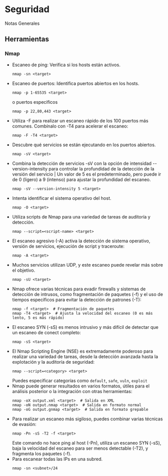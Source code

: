 # Seguridad
Notas Generales


## Herramientas

### Nmap

- Escaneo de ping: Verifica si los hosts están activos. 
  ```
  nmap -sn <target>
  ```
- Escaneo de puertos: Identifica puertos abiertos en los hosts.
  ```
  nmap -p 1-65535 <target>
  ```
  o puertos especificos
  ```
  nmap -p 22,80,443 <target>
  ```
- Utiliza -F para realizar un escaneo rápido de los 100 puertos más comunes. Combínalo con -T4 para acelerar el escaneo:
  ```
  nmap -F -T4 <target>
  ```
- Descubre qué servicios se están ejecutando en los puertos abiertos.
  ```
  nmap -sV <target>
  ```
- Combina la detección de servicios -sV con la opción de intensidad --version-intensity para controlar la profundidad de la detección de la versión del servicio | Un valor de 5 es el predeterminado, pero puede ir de 0 (ligero) a 9 (intenso) para ajustar la profundidad 
  del escaneo.
  ```
  nmap -sV --version-intensity 5 <target>
  ```
- Intenta identificar el sistema operativo del host.
  ```
  nmap -O <target>
  ```
- Utiliza scripts de Nmap para una variedad de tareas de auditoría y detección.
  ```
  nmap --script=<script-name> <target>
  ```
- El escaneo agresivo (-A) activa la detección de sistema operativo, versión de servicios, ejecución de script y traceroute:
  ```
  nmap -A <target>
  ```
- Muchos servicios utilizan UDP, y este escaneo puede revelar más sobre el objetivo.
  ```
  nmap -sU <target>
  ```
- Nmap ofrece varias técnicas para evadir firewalls y sistemas de detección de intrusos, como fragmentación de paquetes (-f) y el uso de tiempos específicos para evitar la detección de patrones (-T):
  ```
  nmap -f <target>  # Fragmentación de paquetes
  nmap -T4 <target>  # Ajusta la velocidad del escaneo (0 es más lento, 5 es más rápido)
  ```
- El escaneo SYN (-sS) es menos intrusivo y más difícil de detectar que un escaneo de conect completo:
  ```
  nmap -sS <target>
  ```
- El Nmap Scripting Engine (NSE) es extremadamente poderoso para realizar una variedad de tareas, desde la detección avanzada hasta la explotación y la auditoría de seguridad:
  ```
  nmap --script=<category> <target>
  ```
  Puedes especificar categorías como ```default```, ```safe```, ```vuln```, ```exploit```
- Nmap puede generar resultados en varios formatos, útiles para el análisis posterior o la integración con otras herramientas:
  ```
  nmap -oX output.xml <target>  # Salida en XML
  nmap -oN output.nmap <target>  # Salida en formato normal
  nmap -oG output.gnmap <target>  # Salida en formato grepable
  ```
- Para realizar un escaneo más sigiloso, puedes combinar varias técnicas de evasión:
  ```
  nmap -Pn -sS -T2 -f <target>
  ```
  Este comando no hace ping al host (-Pn), utiliza un escaneo SYN (-sS), baja la velocidad del escaneo para ser menos detectable (-T2), y fragmenta los paquetes (-f).
- Para escanear todas las IPs en una subred.
  ```
  nmap -sn <subnet>/24
  ```
    
